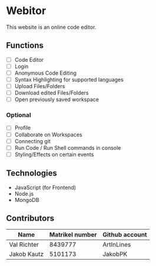 # Webitor

This website is an online code editor.

## Functions

-   [ ] Code Editor
-   [ ] Login
-   [ ] Anonymous Code Editing
-   [ ] Syntax Highlighting for supported languages
-   [ ] Upload Files/Folders
-   [ ] Download edited Files/Folders
-   [ ] Open previously saved workspace

### Optional

-   [ ] Profile
-   [ ] Collaborate on Workspaces
-   [ ] Connecting git
-   [ ] Run Code / Run Shell commands in console
-   [ ] Styling/Effects on certain events

## Technologies

-   JavaScript (for Frontend)
-   Node.js
-   MongoDB

## Contributors

| Name        | Matrikel number | Github account |
| ----------- | --------------- | -------------- |
| Val Richter | 8439777         | ArtInLines     |
| Jakob Kautz | 5101173         | JakobPK        |
